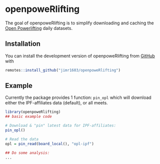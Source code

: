 
# openpoweRlifting

<!-- badges: start -->
<!-- badges: end -->

The goal of openpoweRlifting is to simplify downloading and caching the [Open Powerlifting](https://www.openpowerlifting.org/) daily datasets. 

## Installation

You can install the development version of openpoweRlifting from [GitHub](https://github.com/jimr1603/openpoweRlifting) with

``` r
remotes::install_github("jimr1603/openpoweRlifting")
```

## Example

Currently the package provides 1 function: `pin_opl` which will download either the IPF-affiliates data (default), or all meets. 

``` r
library(openpoweRlifting)
## basic example code

# Download & "pin" latest data for IPF-affiliates:
pin_opl()

# Read the data
opl = pin_read(board_local(), "opl-ipf")

## Do some analysis:
...
```

